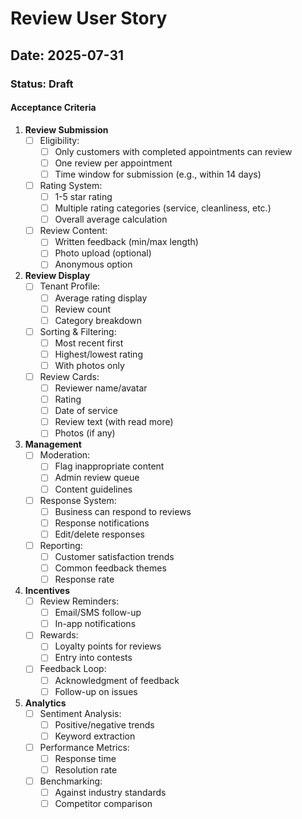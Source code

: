 # Review User Story

## Date: 2025-07-31

### Status: Draft

#### Acceptance Criteria

1. **Review Submission**
   - [ ] Eligibility:
     - [ ] Only customers with completed appointments can review
     - [ ] One review per appointment
     - [ ] Time window for submission (e.g., within 14 days)
   - [ ] Rating System:
     - [ ] 1-5 star rating
     - [ ] Multiple rating categories (service, cleanliness, etc.)
     - [ ] Overall average calculation
   - [ ] Review Content:
     - [ ] Written feedback (min/max length)
     - [ ] Photo upload (optional)
     - [ ] Anonymous option

2. **Review Display**
   - [ ] Tenant Profile:
     - [ ] Average rating display
     - [ ] Review count
     - [ ] Category breakdown
   - [ ] Sorting & Filtering:
     - [ ] Most recent first
     - [ ] Highest/lowest rating
     - [ ] With photos only
   - [ ] Review Cards:
     - [ ] Reviewer name/avatar
     - [ ] Rating
     - [ ] Date of service
     - [ ] Review text (with read more)
     - [ ] Photos (if any)

3. **Management**
   - [ ] Moderation:
     - [ ] Flag inappropriate content
     - [ ] Admin review queue
     - [ ] Content guidelines
   - [ ] Response System:
     - [ ] Business can respond to reviews
     - [ ] Response notifications
     - [ ] Edit/delete responses
   - [ ] Reporting:
     - [ ] Customer satisfaction trends
     - [ ] Common feedback themes
     - [ ] Response rate

4. **Incentives**
   - [ ] Review Reminders:
     - [ ] Email/SMS follow-up
     - [ ] In-app notifications
   - [ ] Rewards:
     - [ ] Loyalty points for reviews
     - [ ] Entry into contests
   - [ ] Feedback Loop:
     - [ ] Acknowledgment of feedback
     - [ ] Follow-up on issues

5. **Analytics**
   - [ ] Sentiment Analysis:
     - [ ] Positive/negative trends
     - [ ] Keyword extraction
   - [ ] Performance Metrics:
     - [ ] Response time
     - [ ] Resolution rate
   - [ ] Benchmarking:
     - [ ] Against industry standards
     - [ ] Competitor comparison
